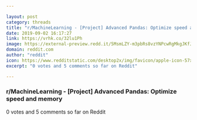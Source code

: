```yaml
---

layout: post
category: threads
title: "r/MachineLearning - [Project] Advanced Pandas: Optimize speed and memory"
date: 2019-09-02 16:17:27
link: https://vrhk.co/32lu1Ph
image: https://external-preview.redd.it/5MsmLZY-m3pbRs8vzYNPcwRgMkgJKfJMmJmdCnAmuBU.jpg?auto=webp&s=f453d4972cd30844a951062a51561eb45bd41fd3
domain: reddit.com
author: "reddit"
icon: https://www.redditstatic.com/desktop2x/img/favicon/apple-icon-57x57.png
excerpt: "0 votes and 5 comments so far on Reddit"

---
```


### r/MachineLearning - [Project] Advanced Pandas: Optimize speed and memory

0 votes and 5 comments so far on Reddit